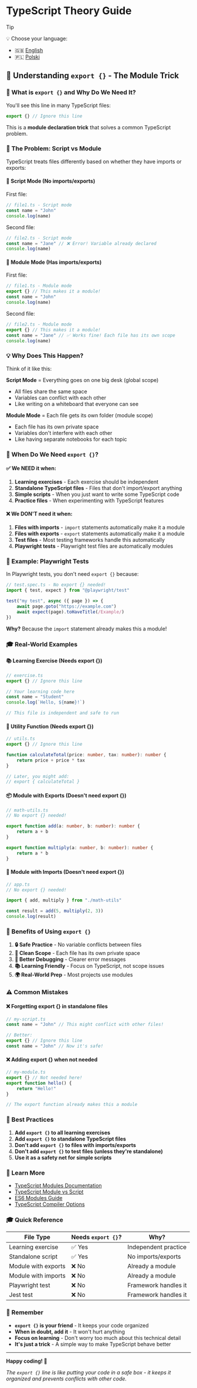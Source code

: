 # TypeScript Theory Guide

> [!TIP]
> 💡 Choose your language:
>
> - 🇬🇧 [English](./theory/BONUSES/README_EXPORTS.md)
> - 🇵🇱 [Polski](./theory/BONUSES/README_EXPORTS.pl.md)

## 🔧 Understanding `export {}` - The Module Trick

### 🤔 What is `export {}` and Why Do We Need It?

You'll see this line in many TypeScript files:

```typescript
export {} // Ignore this line
```

This is a **module declaration trick** that solves a common TypeScript problem.

### 🎯 The Problem: Script vs Module

TypeScript treats files differently based on whether they have imports or exports:

#### 📄 **Script Mode** (No imports/exports)

First file:

```typescript
// file1.ts - Script mode
const name = "John"
console.log(name)
```

Second file:

```typescript
// file2.ts - Script mode
const name = "Jane" // ❌ Error! Variable already declared
console.log(name)
```

#### 📁 **Module Mode** (Has imports/exports)

First file:

```typescript
// file1.ts - Module mode
export {} // This makes it a module!
const name = "John"
console.log(name)
```

Second file:

```typescript
// file2.ts - Module mode
export {} // This makes it a module!
const name = "Jane" // ✅ Works fine! Each file has its own scope
console.log(name)
```

### 💡 Why Does This Happen?

Think of it like this:

**Script Mode** = Everything goes on one big desk (global scope)

- All files share the same space
- Variables can conflict with each other
- Like writing on a whiteboard that everyone can see

**Module Mode** = Each file gets its own folder (module scope)

- Each file has its own private space
- Variables don't interfere with each other
- Like having separate notebooks for each topic

### 🎯 When Do We Need `export {}`?

#### ✅ **We NEED it when:**

1. **Learning exercises** - Each exercise should be independent
2. **Standalone TypeScript files** - Files that don't import/export anything
3. **Simple scripts** - When you just want to write some TypeScript code
4. **Practice files** - When experimenting with TypeScript features

#### ❌ **We DON'T need it when:**

1. **Files with imports** - `import` statements automatically make it a module
2. **Files with exports** - `export` statements automatically make it a module
3. **Test files** - Most testing frameworks handle this automatically
4. **Playwright tests** - Playwright test files are automatically modules

### 🧪 Example: Playwright Tests

In Playwright tests, you don't need `export {}` because:

```typescript
// test.spec.ts - No export {} needed!
import { test, expect } from "@playwright/test"

test("my test", async ({ page }) => {
    await page.goto("https://example.com")
    await expect(page).toHaveTitle(/Example/)
})
```

**Why?** Because the `import` statement already makes this a module!

### 🎓 Real-World Examples

#### 📚 **Learning Exercise** (Needs export {})

```typescript
// exercise.ts
export {} // Ignore this line

// Your learning code here
const name = "Student"
console.log(`Hello, ${name}!`)

// This file is independent and safe to run
```

#### 🔧 **Utility Function** (Needs export {})

```typescript
// utils.ts
export {} // Ignore this line

function calculateTotal(price: number, tax: number): number {
    return price + price * tax
}

// Later, you might add:
// export { calculateTotal }
```

#### 📦 **Module with Exports** (Doesn't need export {})

```typescript
// math-utils.ts
// No export {} needed!

export function add(a: number, b: number): number {
    return a + b
}

export function multiply(a: number, b: number): number {
    return a * b
}
```

#### 🔗 **Module with Imports** (Doesn't need export {})

```typescript
// app.ts
// No export {} needed!

import { add, multiply } from "./math-utils"

const result = add(5, multiply(2, 3))
console.log(result)
```

### 🚀 Benefits of Using `export {}`

1. **🔒 Safe Practice** - No variable conflicts between files
2. **🎯 Clean Scope** - Each file has its own private space
3. **🐛 Better Debugging** - Clearer error messages
4. **📚 Learning Friendly** - Focus on TypeScript, not scope issues
5. **🌍 Real-World Prep** - Most projects use modules

### ⚠️ Common Mistakes

#### ❌ **Forgetting export {} in standalone files**

```typescript
// my-script.ts
const name = "John" // This might conflict with other files!

// Better:
export {} // Ignore this line
const name = "John" // Now it's safe!
```

#### ❌ **Adding export {} when not needed**

```typescript
// my-module.ts
export {} // Not needed here!
export function hello() {
    return "Hello!"
}

// The export function already makes this a module
```

### 🎯 Best Practices

1. **Add `export {}` to all learning exercises**
2. **Add `export {}` to standalone TypeScript files**
3. **Don't add `export {}` to files with imports/exports**
4. **Don't add `export {}` to test files (unless they're standalone)**
5. **Use it as a safety net for simple scripts**

### 📖 Learn More

- [TypeScript Modules Documentation](https://www.typescriptlang.org/docs/handbook/modules.html)
- [TypeScript Module vs Script](https://www.typescriptlang.org/docs/handbook/modules.html#modules-vs-scripts)
- [ES6 Modules Guide](https://developer.mozilla.org/en-US/docs/Web/JavaScript/Guide/Modules)
- [TypeScript Compiler Options](https://www.typescriptlang.org/docs/handbook/compiler-options.html)

### 🎓 Quick Reference

| File Type           | Needs `export {}`? | Why?                 |
| ------------------- | ------------------ | -------------------- |
| Learning exercise   | ✅ Yes             | Independent practice |
| Standalone script   | ✅ Yes             | No imports/exports   |
| Module with exports | ❌ No              | Already a module     |
| Module with imports | ❌ No              | Already a module     |
| Playwright test     | ❌ No              | Framework handles it |
| Jest test           | ❌ No              | Framework handles it |

### 💭 Remember

- **`export {}` is your friend** - It keeps your code organized
- **When in doubt, add it** - It won't hurt anything
- **Focus on learning** - Don't worry too much about this technical detail
- **It's just a trick** - A simple way to make TypeScript behave better

---

**Happy coding! 🚀**

_The `export {}` line is like putting your code in a safe box - it keeps it organized and prevents conflicts with other code._
